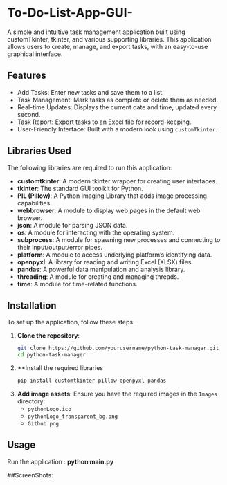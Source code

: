 # To-Do-List-App-GUI-

A simple and intuitive task management application built using customTkinter, tkinter, and various supporting libraries. This application allows users to create, manage, and export tasks, with an easy-to-use graphical interface.

## Features


- Add Tasks: Enter new tasks and save them to a list.
- Task Management: Mark tasks as complete or delete them as needed.
- Real-time Updates: Displays the current date and time, updated every second.
- Task Report: Export tasks to an Excel file for record-keeping.
- User-Friendly Interface: Built with a modern look using `customTkinter`.

## Libraries Used

The following libraries are required to run this application:

- **customtkinter**: A modern tkinter wrapper for creating user interfaces.
- **tkinter**: The standard GUI toolkit for Python.
- **PIL (Pillow)**: A Python Imaging Library that adds image processing capabilities.
- **webbrowser**: A module to display web pages in the default web browser.
- **json**: A module for parsing JSON data.
- **os**: A module for interacting with the operating system.
- **subprocess**: A module for spawning new processes and connecting to their input/output/error pipes.
- **platform**: A module to access underlying platform’s identifying data.
- **openpyxl**: A library for reading and writing Excel (XLSX) files.
- **pandas**: A powerful data manipulation and analysis library.
- **threading**: A module for creating and managing threads.
- **time**: A module for time-related functions.


## Installation

To set up the application, follow these steps:

1. **Clone the repository**:
   ```bash
   git clone https://github.com/yourusername/python-task-manager.git
   cd python-task-manager

2. **Install the required libraries
   ```bash
   pip install customtkinter pillow openpyxl pandas
   
3. **Add image assets**: Ensure you have the required images in the `Images` directory:
   - `pythonLogo.ico`
   - `pythonLogo_transparent_bg.png`
   - `Github.png`

## Usage
Run the application : **python main.py**

##ScreenShots:






